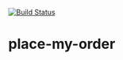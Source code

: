 
[![Build Status](https://travis-ci.org/<your-username>/place-my-order.png?branch=master)](https://travis-ci.org/annieholly/place-my-order)

# place-my-order